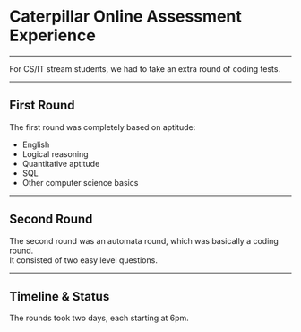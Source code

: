 # Caterpillar Online Assessment Experience

---

For CS/IT stream students, we had to take an extra round of coding tests.

---

## First Round

The first round was completely based on aptitude:  
- English  
- Logical reasoning  
- Quantitative aptitude  
- SQL  
- Other computer science basics

---

## Second Round

The second round was an automata round, which was basically a coding round.  
It consisted of two easy level questions.

---

## Timeline & Status

The rounds took two days, each starting at 6pm.  